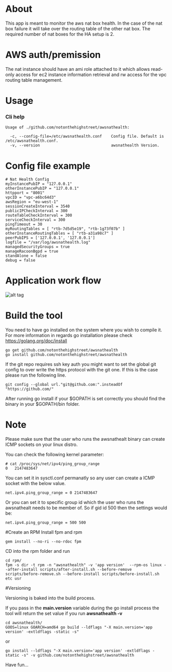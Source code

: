 # About
This app is meant to monitor the aws nat box health.In the case of the nat box failure it will take over the routing table of the other nat box. The required number of nat boxes for the HA setup is 2.

# AWS auth/premission
The nat instance should have an ami role attached to it which allows read-only access for ec2 instance information retrieval and rw access for the vpc routing table management.

# Usage
### Cli help
```
Usage of ./github.com/notonthehighstreet/awsnathealth:

  -c, --config-file=/etc/awsnathealth.conf    Config file. Default is /etc/awsnathealth.conf.
  -v, --version                               awsnathealth Version.
```

# Config file example
```
# Nat Health Config
myInstancePubIP = "127.0.0.1"
otherInstancePubIP = "127.0.0.1"
httpport = "8001"
vpcID = "vpc-a6bc64d3"
awsRegion = "eu-west-1"
sessionCreateInterval = 3540
publicIPCheckInterval = 300
routeTableCheckInterval = 300
serviceCheckInterval = 300
pingTimeout = 30
myRoutingTables = [ "rtb-7d5d5e19", "rtb-1g73f07b" ]
otherInstanceRoutingTables = [ "rtb-a31a98c7" ]
peerPubIPS = ['127.0.0.1', '127.0.0.1']
logfile = "/var/log/awsnathealth.log"
managedSecurityGroups = true
manageRacoonBgpd = true
standAlone = false
debug = false
```

# Application work flow
![alt tag](workflow.png)


# Build the tool
You need to have go installed on the system where you wish to compile it.
For more information in regards go installation please check https://golang.org/doc/install

```
go get github.com/notonthehighstreet/awsnathealth
go install github.com/notonthehighstreet/awsnathealth

```

If the git repo requires ssh key auth you might want to set the global git config to over write the https protocol with the git one. If this is the case please run the following line.

```
git config --global url."git@github.com:".insteadOf "https://github.com/"
```

After running go install if your $GOPATH is set correctly you should find the binary in your $GOPATH/bin folder.

# Note

Please make sure that the user who runs the awsnathealt binary can create ICMP sockets on your linux distro.

You can check the following kernel parameter:

```
# cat /proc/sys/net/ipv4/ping_group_range
0	2147483647
```
You can set it in sysctl.conf permanatly so any user can create a ICMP socket with the below value.

```
net.ipv4.ping_group_range = 0 2147483647
```

Or you can set it to specific group id which the user who runs the awsnathealt needs to be member of. So if gid id 500 then the settings would be:

```
net.ipv4.ping_group_range = 500 500
```

#Create an RPM
Install fpm and rpm

```
gem install --no-ri --no-rdoc fpm
```
CD into the rpm folder and run

```
cd rpm/
fpm -s dir -t rpm -n "awsnathealth" -v 'app version'  --rpm-os linux --after-install scripts/after-install.sh --before-remove scripts/before-remove.sh --before-install scripts/before-install.sh etc usr
```

#Versioning

Versioning is baked into the build process.

If you pass in the **main.version** variable during the go install process the tool will return the set value if you run **awsnathealth -v**

```
cd awsnathealth/
GOOS=linux GOARCH=amd64 go build --ldflags "-X main.version='app version' -extldflags -static -s"
```

or

```
go install --ldflags "-X main.version='app version' -extldflags -static -s" -v github.com/notonthehighstreet/awsnathealth
```

Have fun...

